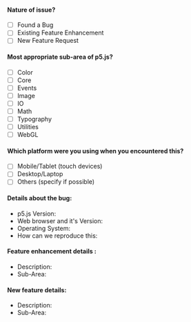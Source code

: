 <!--
Hi there! If you are here to report a bug, or to discuss a feature (new or existing), you can use the below template to get started quickly. Fill out all those parts which you're comfortable with, and delete the remaining ones.

To check any option, replace the space between the "[" and "]" with a "x".
-->

#### Nature of issue?

- [ ] Found a Bug
- [ ] Existing Feature Enhancement
- [ ] New Feature Request

#### Most appropriate sub-area of p5.js?

- [ ] Color
- [ ] Core
- [ ] Events
- [ ] Image
- [ ] IO
- [ ] Math
- [ ] Typography
- [ ] Utilities
- [ ] WebGL

#### Which platform were you using when you encountered this?

- [ ] Mobile/Tablet (touch devices)
- [ ] Desktop/Laptop
- [ ] Others (specify if possible)

<!-- If you found a bug, the following information is helpful, if you know it. -->
#### Details about the bug: 

- p5.js Version: 
- Web browser and it's Version:
- Operating System:
- How can we reproduce this:
<!-- Include a simple code snippet that demonstrates the problem. -->

<!-- If you want to enhance an existing feature, please describe here -->
#### Feature enhancement details :

- Description:
- Sub-Area:

<!-- If you want to request a new feature, please describe here -->
#### New feature details:

- Description:
- Sub-Area:
